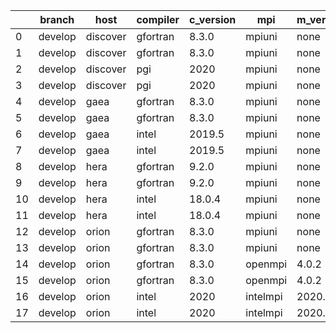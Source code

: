 |    | branch   | host     | compiler   | c_version   | mpi      | m_version   | o_g   | os     | build   | u_pass   | u_fail   | s_pass   | s_fail   | e_pass   | e_fail   |   nuopc_pass |   nuopc_fail | hash                                                                                                                     | modified            |
|----|----------|----------|------------|-------------|----------|-------------|-------|--------|---------|----------|----------|----------|----------|----------|----------|--------------|--------------|--------------------------------------------------------------------------------------------------------------------------|---------------------|
|  0 | develop  | discover | gfortran   | 8.3.0       | mpiuni   | none        | O     | Linux  | Fail    | 7550     | 0        | 8        | 0        | 43       | 0        |            0 |           50 | [artifacts](https://github.com/esmf-org/esmf-test-artifacts/tree/discover/develop/discover/gfortran/8.3.0/O/mpiuni/none) | 02/19/2022_03:52:07 |
|  1 | develop  | discover | gfortran   | 8.3.0       | mpiuni   | none        | g     | Linux  | Fail    | 12174    | 0        | 8        | 0        | 43       | 0        |            0 |           50 | [artifacts](https://github.com/esmf-org/esmf-test-artifacts/tree/discover/develop/discover/gfortran/8.3.0/g/mpiuni/none) | 02/19/2022_03:52:07 |
|  2 | develop  | discover | pgi        | 2020        | mpiuni   | none        | O     | Linux  | Fail    | 6928     | 622      | 6        | 2        | 40       | 3        |            0 |           50 | [artifacts](https://github.com/esmf-org/esmf-test-artifacts/tree/discover/develop/discover/pgi/2020/O/mpiuni/none)       | 02/19/2022_03:52:07 |
|  3 | develop  | discover | pgi        | 2020        | mpiuni   | none        | g     | Linux  | Fail    | 9788     | 494      | 4        | 4        | 40       | 3        |            0 |           50 | [artifacts](https://github.com/esmf-org/esmf-test-artifacts/tree/discover/develop/discover/pgi/2020/g/mpiuni/none)       | 02/19/2022_03:52:07 |
|  4 | develop  | gaea     | gfortran   | 8.3.0       | mpiuni   | none        | O     | Unicos | Fail    | 7550     | 0        | 8        | 0        | 43       | 0        |            0 |           50 | [artifacts](https://github.com/esmf-org/esmf-test-artifacts/tree/gaea/develop/gaea/gfortran/8.3.0/O/mpiuni/none)         | 02/19/2022_03:42:30 |
|  5 | develop  | gaea     | gfortran   | 8.3.0       | mpiuni   | none        | g     | Unicos | Fail    | 12174    | 0        | 8        | 0        | 43       | 0        |            0 |           50 | [artifacts](https://github.com/esmf-org/esmf-test-artifacts/tree/gaea/develop/gaea/gfortran/8.3.0/g/mpiuni/none)         | 02/19/2022_03:42:30 |
|  6 | develop  | gaea     | intel      | 2019.5      | mpiuni   | none        | O     | Unicos | Fail    | 10395    | -113     | 8        | 0        | 43       | 0        |            0 |           50 | [artifacts](https://github.com/esmf-org/esmf-test-artifacts/tree/gaea/develop/gaea/intel/2019.5/O/mpiuni/none)           | 02/19/2022_03:42:30 |
|  7 | develop  | gaea     | intel      | 2019.5      | mpiuni   | none        | g     | Unicos | Fail    | 10395    | -113     | 8        | 0        | 43       | 0        |            0 |           50 | [artifacts](https://github.com/esmf-org/esmf-test-artifacts/tree/gaea/develop/gaea/intel/2019.5/g/mpiuni/none)           | 02/19/2022_03:42:30 |
|  8 | develop  | hera     | gfortran   | 9.2.0       | mpiuni   | none        | O     | Linux  | Fail    | 7550     | 0        | 8        | 0        | 43       | 0        |            0 |           50 | [artifacts](https://github.com/esmf-org/esmf-test-artifacts/tree/hera/develop/hera/gfortran/9.2.0/O/mpiuni/none)         | 02/19/2022_03:43:02 |
|  9 | develop  | hera     | gfortran   | 9.2.0       | mpiuni   | none        | g     | Linux  | Fail    | 12174    | 0        | 8        | 0        | 43       | 0        |            0 |           50 | [artifacts](https://github.com/esmf-org/esmf-test-artifacts/tree/hera/develop/hera/gfortran/9.2.0/g/mpiuni/none)         | 02/19/2022_03:43:02 |
| 10 | develop  | hera     | intel      | 18.0.4      | mpiuni   | none        | O     | Linux  | Fail    | 7550     | 0        | 8        | 0        | 43       | 0        |            0 |           50 | [artifacts](https://github.com/esmf-org/esmf-test-artifacts/tree/hera/develop/hera/intel/18.0.4/O/mpiuni/none)           | 02/19/2022_03:43:02 |
| 11 | develop  | hera     | intel      | 18.0.4      | mpiuni   | none        | g     | Linux  | Fail    | 12174    | 0        | 8        | 0        | 43       | 0        |            0 |           50 | [artifacts](https://github.com/esmf-org/esmf-test-artifacts/tree/hera/develop/hera/intel/18.0.4/g/mpiuni/none)           | 02/19/2022_03:43:02 |
| 12 | develop  | orion    | gfortran   | 8.3.0       | mpiuni   | none        | O     | Linux  | Fail    | 7550     | 0        | 8        | 0        | 43       | 0        |            0 |           50 | [artifacts](https://github.com/esmf-org/esmf-test-artifacts/tree/orion/develop/orion/gfortran/8.3.0/O/mpiuni/none)       | 02/19/2022_03:43:42 |
| 13 | develop  | orion    | gfortran   | 8.3.0       | mpiuni   | none        | g     | Linux  | Fail    | 12174    | 0        | 8        | 0        | 43       | 0        |            0 |           50 | [artifacts](https://github.com/esmf-org/esmf-test-artifacts/tree/orion/develop/orion/gfortran/8.3.0/g/mpiuni/none)       | 02/19/2022_03:43:42 |
| 14 | develop  | orion    | gfortran   | 8.3.0       | openmpi  | 4.0.2       | O     | Linux  | Pass    | 9071     | 0        | 49       | 0        | 80       | 0        |           50 |            0 | [artifacts](https://github.com/esmf-org/esmf-test-artifacts/tree/orion/develop/orion/gfortran/8.3.0/O/openmpi/4.0.2)     | 02/19/2022_03:43:42 |
| 15 | develop  | orion    | gfortran   | 8.3.0       | openmpi  | 4.0.2       | g     | Linux  | Pass    | 13695    | 0        | 49       | 0        | 80       | 0        |           50 |            0 | [artifacts](https://github.com/esmf-org/esmf-test-artifacts/tree/orion/develop/orion/gfortran/8.3.0/g/openmpi/4.0.2)     | 02/19/2022_03:43:42 |
| 16 | develop  | orion    | intel      | 2020        | intelmpi | 2020.2      | O     | Linux  | Pass    | 9069     | 2        | 49       | 0        | 80       | 0        |           50 |            0 | [artifacts](https://github.com/esmf-org/esmf-test-artifacts/tree/orion/develop/orion/intel/2020/O/intelmpi/2020.2)       | 02/19/2022_03:43:42 |
| 17 | develop  | orion    | intel      | 2020        | intelmpi | 2020.2      | g     | Linux  | Pass    | fail     | fail     | fail     | fail     | fail     | fail     |            0 |            0 | [artifacts](https://github.com/esmf-org/esmf-test-artifacts/tree/orion/develop/orion/intel/2020/g/intelmpi/2020.2)       | 02/19/2022_03:43:42 |